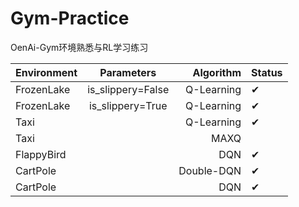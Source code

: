 # Gym-Practice
OenAi-Gym环境熟悉与RL学习练习

| Environment |      Parameters      |  Algorithm |  Status |
|-------------|:-------------:|-----------:|  ------------- |
| FrozenLake  |  is_slippery=False | Q-Learning |  ✔ |
| FrozenLake  |    is_slippery=True   | Q-Learning |  ✔ |
| Taxi        |  | Q-Learning |  ✔ |
| Taxi        |  |       MAXQ |   |
| FlappyBird  |  |        DQN |  ✔ |
| CartPole  |  |        Double-DQN |  ✔ |
| CartPole  |  |        DQN |  ✔ |
